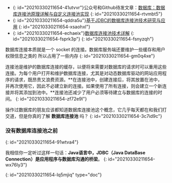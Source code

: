 - {: id="20210330211654-41utvvr"}公众号和Github待发文章：[数据库：数据库连接池原理详解与自定义连接池实现](https://www.fangzhipeng.com/javainterview/2019/07/15/mysql-connector-pool.html)
  {: id="20210330211654-rtvmbt5"}
- {: id="20210330211654-qddra5u"}[基于JDBC的数据库连接池技术研究与应用](http://blog.itpub.net/9403012/viewspace-111794/)
  {: id="20210330211654-xsaohxl"}
- {: id="20210330211654-echaeix"}[数据库连接池技术详解](https://juejin.im/post/5b7944c6e51d4538c86cf195)
  {: id="20210330211654-fsprk3p"}
{: id="20210330211654-fsnyzqh"}

数据库连接本质就是一个 socket 的连接。数据库服务端还要维护一些缓存和用户权限信息之类的 所以占用了一些内存
{: id="20210330211654-gm0q4xe"}

连接池是维护的数据库连接的缓存，以便将来需要对数据库的请求时可以重用这些连接。为每个用户打开和维护数据库连接，尤其是对动态数据库驱动的网站应用程序的请求，既昂贵又浪费资源。**在连接池中，创建连接后，将其放置在池中，并再次使用它，因此不必建立新的连接。如果使用了所有连接，则会建立一个新连接并将其添加到池中。**连接池还减少了用户必须等待建立与数据库的连接的时间。
{: id="20210330211654-zf72e9l"}

操作过数据库的朋友应该都知道数据库连接池这个概念，它几乎每天都在和我们打交道，但是你真的了解 **数据库连接池** 吗？
{: id="20210330211654-3c7id9c"}

### 没有数据库连接池之前
{: id="20210330211654-91wtva4"}

我相信你一定听过这样一句话：**Java语言中，JDBC（Java DataBase Connection）是应用程序与数据库沟通的桥梁**。
{: id="20210330211654-wx76ly3"}


{: id="20210330211654-lq5mjiq" type="doc"}
